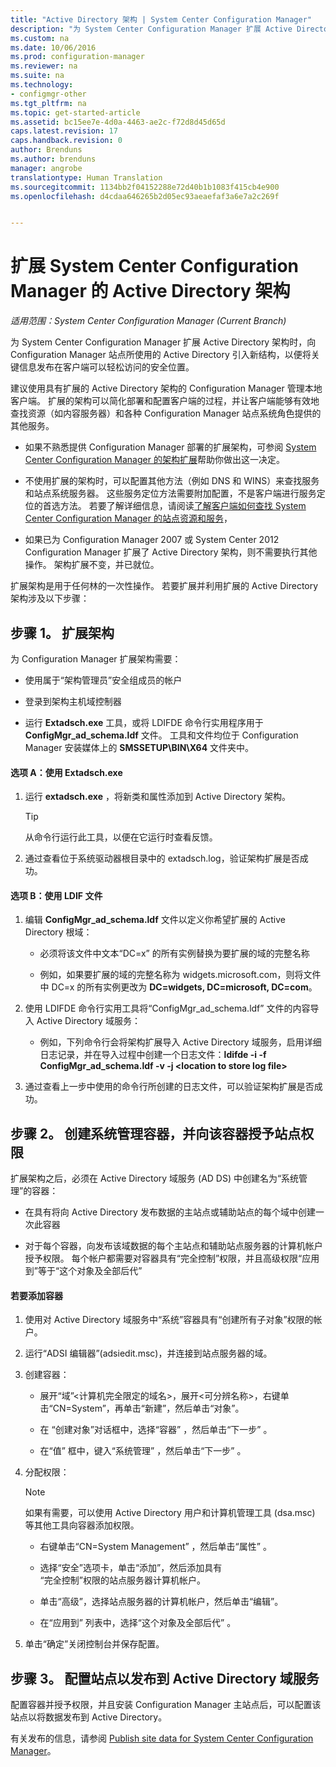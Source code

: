 ```yaml
---
title: "Active Directory 架构 | System Center Configuration Manager"
description: "为 System Center Configuration Manager 扩展 Active Directory 架构，以简化部署和配置客户端的过程。"
ms.custom: na
ms.date: 10/06/2016
ms.prod: configuration-manager
ms.reviewer: na
ms.suite: na
ms.technology:
- configmgr-other
ms.tgt_pltfrm: na
ms.topic: get-started-article
ms.assetid: bc15ee7e-4d0a-4463-ae2c-f72d8d45d65d
caps.latest.revision: 17
caps.handback.revision: 0
author: Brenduns
ms.author: brenduns
manager: angrobe
translationtype: Human Translation
ms.sourcegitcommit: 1134bb2f04152288e72d40b1b1083f415cb4e900
ms.openlocfilehash: d4cdaa646265b2d05ec93aeaefaf3a6e7a2c269f


---
```

# <a name="extend-the-active-directory-schema-for-system-center-configuration-manager"></a>扩展 System Center Configuration Manager 的 Active Directory 架构

*适用范围：System Center Configuration Manager (Current Branch)*

为 System Center Configuration Manager 扩展 Active Directory 架构时，向 Configuration Manager 站点所使用的 Active Directory 引入新结构，以便将关键信息发布在客户端可以轻松访问的安全位置。  

 建议使用具有扩展的 Active Directory 架构的 Configuration Manager 管理本地客户端。 扩展的架构可以简化部署和配置客户端的过程，并让客户端能够有效地查找资源（如内容服务器）和各种 Configuration Manager 站点系统角色提供的其他服务。  

-   如果不熟悉提供 Configuration Manager 部署的扩展架构，可参阅 [System Center Configuration Manager 的架构扩展](../../../core/plan-design/network/schema-extensions.md)帮助你做出这一决定。  

-   不使用扩展的架构时，可以配置其他方法（例如 DNS 和 WINS）来查找服务和站点系统服务器。 这些服务定位方法需要附加配置，不是客户端进行服务定位的首选方法。 若要了解详细信息，请阅读[了解客户端如何查找 System Center Configuration Manager 的站点资源和服务](../../../core/plan-design/hierarchy/understand-how-clients-find-site-resources-and-services.md)，  

-   如果已为 Configuration Manager 2007 或 System Center 2012 Configuration Manager 扩展了 Active Directory 架构，则不需要执行其他操作。 架构扩展不变，并已就位。  

扩展架构是用于任何林的一次性操作。 若要扩展并利用扩展的 Active Directory 架构涉及以下步骤：  

## <a name="step-1-extend-the-schema"></a>步骤 1。 扩展架构  
为 Configuration Manager 扩展架构需要：  

-   使用属于“架构管理员”安全组成员的帐户  

-   登录到架构主机域控制器  

-   运行 **Extadsch.exe** 工具，或将 LDIFDE 命令行实用程序用于 **ConfigMgr_ad_schema.ldf** 文件。 工具和文件均位于 Configuration Manager 安装媒体上的 **SMSSETUP\BIN\X64** 文件夹中。  

#### <a name="option-a-use-extadschexe"></a>选项 A：使用 Extadsch.exe  

1.  运行 **extadsch.exe** ，将新类和属性添加到 Active Directory 架构。  

    > [!TIP]  
    >  从命令行运行此工具，以便在它运行时查看反馈。  

2.  通过查看位于系统驱动器根目录中的 extadsch.log，验证架构扩展是否成功。  

#### <a name="option-b-use-the-ldif-file"></a>选项 B：使用 LDIF 文件  

1.  编辑 **ConfigMgr_ad_schema.ldf** 文件以定义你希望扩展的 Active Directory 根域：  

    -   必须将该文件中文本“DC=x”  的所有实例替换为要扩展的域的完整名称  

    -   例如，如果要扩展的域的完整名称为 widgets.microsoft.com，则将文件中 DC=x 的所有实例更改为 **DC=widgets, DC=microsoft, DC=com**。  

2.  使用 LDIFDE 命令行实用工具将“ConfigMgr_ad_schema.ldf”  文件的内容导入 Active Directory 域服务：  

    -   例如，下列命令行会将架构扩展导入 Active Directory 域服务，启用详细日志记录，并在导入过程中创建一个日志文件：**ldifde -i -f ConfigMgr_ad_schema.ldf -v -j &lt;location to store log file\>**  

3.  通过查看上一步中使用的命令行所创建的日志文件，可以验证架构扩展是否成功。  

## <a name="step-2-create-the-system-management-container-and-grant-sites-permissions-to-the-container"></a>步骤 2。  创建系统管理容器，并向该容器授予站点权限  
 扩展架构之后，必须在 Active Directory 域服务 (AD DS) 中创建名为“系统管理”的容器：  

-   在具有将向 Active Directory 发布数据的主站点或辅助站点的每个域中创建一次此容器  

-   对于每个容器，向发布该域数据的每个主站点和辅助站点服务器的计算机帐户授予权限。 每个帐户都需要对容器具有“完全控制”权限，并且高级权限“应用到”等于“这个对象及全部后代”  

#### <a name="to-add-the-container"></a>若要添加容器  

1.  使用对 Active Directory 域服务中“系统”容器具有“创建所有子对象”权限的帐户。  

2.  运行“ADSI 编辑器”(adsiedit.msc)，并连接到站点服务器的域。  

3.  创建容器：  

    -   展开“域”&lt;计算机完全限定的域名\>，展开&lt;可分辨名称\>，右键单击“CN=System”，再单击“新建”，然后单击“对象”。  

    -   在  “创建对象”对话框中，选择“容器” ，然后单击“下一步” 。  

    -   在“值”  框中，键入“系统管理” ，然后单击“下一步” 。  

4.  分配权限：  

    > [!NOTE]  
    >  如果有需要，可以使用 Active Directory 用户和计算机管理工具 (dsa.msc) 等其他工具向容器添加权限。  

    -   右键单击“CN=System Management” ，然后单击“属性” 。  

    -   选择“安全”选项卡，单击“添加”，然后添加具有  
        “完全控制”权限的站点服务器计算机帐户。  

    -   单击“高级”，选择站点服务器的计算机帐户，然后单击“编辑”。  

    -   在“应用到”  列表中，选择“这个对象及全部后代” 。  

5.  单击“确定”关闭控制台并保存配置。  

## <a name="step-3-configure-sites-to-publish-to-active-directory-domain-services"></a>步骤 3。 配置站点以发布到 Active Directory 域服务  
 配置容器并授予权限，并且安装 Configuration Manager 主站点后，可以配置该站点以将数据发布到 Active Directory。  

 有关发布的信息，请参阅 [Publish site data for System Center Configuration Manager](../../../core/servers/deploy/configure/publish-site-data.md)。  



<!--HONumber=Nov16_HO1-->


